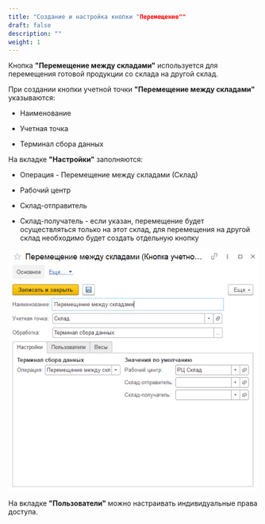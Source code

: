 ```yaml
---
title: "Создание и настройка кнопки "Перемещение""
draft: false
description: ""
weight: 1
---
```


Кнопка **"Перемещение между складами"** используется для перемещения готовой продукции со склада на другой склад.

При создании кнопки учетной точки **"Перемещение между складами"** указываются:

- Наименование

- Учетная точка

- Терминал сбора данных
 
На вкладке **"Настройки"** заполняются:

- Операция - Перемещение между складами (Склад)

- Рабочий центр

- Склад-отправитель

- Склад-получатель - если указан, перемещение будет осуществляться только на этот склад, для перемещения на другой склад необходимо будет создать отдельную кнопку

![1](1.png)

На вкладке **"Пользователи"** можно настраивать индивидуальные права доступа.

